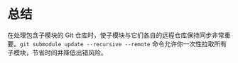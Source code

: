 # 总结

在处理包含子模块的 Git 仓库时，使子模块与它们各自的远程仓库保持同步非常重要。`git submodule update --recursive --remote` 命令允许你一次性拉取所有子模块，节省时间并降低出错风险。
